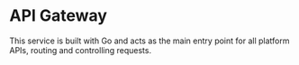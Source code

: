 # API Gateway

This service is built with Go and acts as the main entry point for all platform APIs, routing and controlling requests.
